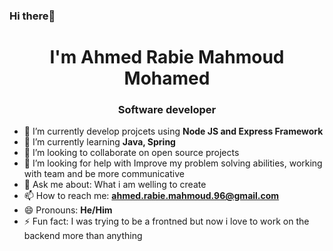 ### Hi there👋
<h1 align="center">I'm Ahmed Rabie Mahmoud Mohamed </h1>
<h3 align="center">Software developer</h3>


- 🔭 I’m currently develop projcets using **Node JS and Express Framework**
- 🌱 I’m currently learning **Java, Spring**
- 👯 I’m looking to collaborate on open source projects
- 🤔 I’m looking for help with Improve my problem solving abilities, working with team and be more communicative
- 💬 Ask me about:   What i am welling to create 
- 📫 How to reach me: **ahmed.rabie.mahmoud.96@gmail.com**
- 😄 Pronouns: **He/Him**
- ⚡ Fun fact: I was trying to be a frontned but now i love to work on the backend more than anything

